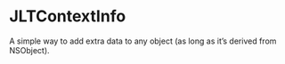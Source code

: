 JLTContextInfo
==============

A simple way to add extra data to any object (as long as it’s derived from NSObject).